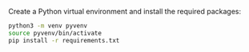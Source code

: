 Create a Python virtual environment and install the required packages:

```bash
python3 -m venv pyvenv
source pyvenv/bin/activate
pip install -r requirements.txt
```